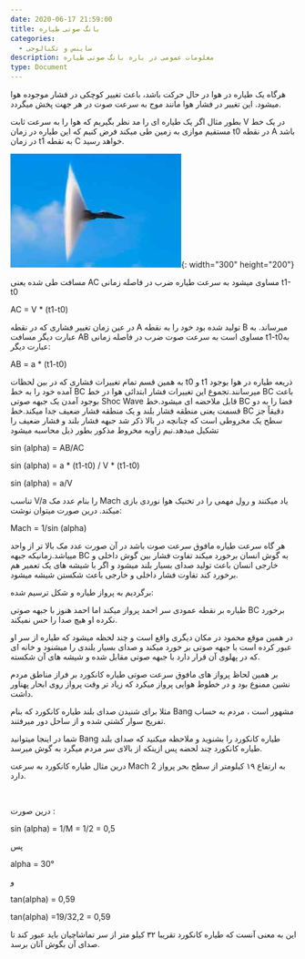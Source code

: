 ```yaml
---
date: 2020-06-17 21:59:00
title: بانگ صوتی طیاره
categories:
  - ساینس و تکنالوجی
description: معلومات عمومی در باره بانگ صوتی طیاره
type: Document
---
```


هرگاه یک طیاره در هوا در حال حرکت باشد، باعث تغییر کوچکی در فشار موجوده هوا میشود. این تغییر در فشار هوا مانند موج به سرعت صوت در هر جهت پخش میگردد.

بطور مثال اگر یک طیاره ای را مد نظر بگیریم که هوا را به سرعت ثابت V در یک خط مستقیم موازی به زمین طی میکند فرض کنیم که این طیاره در زمان t0 در نقطه A باشد در زمان t1 به نقطه C خواهد رسید.

![](/uploads/بانگ-صوتی.jpg){: width="300" height="200"}

‎مسافت طی شده یعنی AC مساوی میشود به سرعت طیاره ضرب در فاصله زمانی t1-t0

AC = V \* (t1-t0)

در عین زمان تغییر فشاری که در نقطه A تولید شده بود خود را به نقطه B میرساند. به عبارت دیگر مسافت AB مساوی است به سرعت صوت ضرب در فاصله زمانی t1-t0به عبارت دیگر:

AB = a \* (t1-t0)

به همین قسم تمام تغییرات فشاری که در بین لحظات t0 و t1 ذریعه طیاره در هوا بوجود آمده خود را به خط BC میرسانند.تجموع این تغییرات فشار ابتدائی هوا در خط BC باعث بوجود آمدن یک جبهه صوتی Shoc Wave قابل ملاحضه ای میشود.خط BC فضا را به دو قسمت یعنی منطقه فشار بلند و یک منطقه فشار ضعیف جدا میکند.خط BC دقیقاً جز سطح یک مخروطی است که چنانچه در بالا ذکر شد جبهه فشار بلند و فشار ضعیف را تشکیل میدهد.نیم زاویه مخروط مذکور بطور ذیل محاسبه میشود

sin (alpha) = AB/AC

sin (alpha) = a \* (t1-t0) / V \* (t1-t0)

sin (alpha) = a/V

تناسب V/a را بنام عدد مک Mach یاد میکنند و رول مهمی را در تخنیک هوا نوردی بازی میکند. درین صورت میتوان نوشت:

Mach = 1/sin (alpha)

هر گاه سرعت طیاره مافوق سرعت صوت باشد در آن صورت عدد مک بالا تر از واحد مییاشد.زمانیکه جبهه BC به گوش انسان برخورد میکند تفاوت فشار بین گوش داخلی و خارجی انسان باعث تولید صدای بسیار بلند میشود و اگر با شیشه های یک تعمیر هم برخورد کند تفاوت فشار داخلی و خارجی باعث شکستن شیشه میشود.

برگردیم به پرواز طیاره و شکل ترسیم شده:

طیاره بر نقطه عمودی سر احمد پرواز میکند اما احمد هنوز با جبهه صوتی BC برخورد نکرده او هیچ صدا را حس نمیکند.

در همین موقع محمود در مکان دیگری واقع است و چند لحظه میشود که طیاره از سر او عبور کرده است با جبهه صوتی بر خورد میکند و صدای بسیار بلندی را میشنود و خانه ای که در پهلوی آن قرار دارد با جبهه صوتی مقابل شده و شیشه های آن شکسته.

بر همین لحاظ پرواز های مافوق سرعت صوتی طیاره کانکورد بر فراز مناطق مردم نشین ممنوع بود و در خطوط هوایی پرواز میکرد که زیاد تر وقت پرواز روی ابحار پهناور داشت.

مثلا برای شنیدن صدای بلند طیاره کانکورد که بنام Bang مشهور است ، مردم به حساب تفریح سوار کشتی شده و از ساحل دور میرفتند.

شما در اینجا میتوانید Bang طیاره کانکورد را بشنوید و ملاحظه میکنید که صدای بلند طیاره کانکورد چند لحضه پس ازینکه از بالای سر مردم میگرد به گوش میرسد.

درین مثال طیاره کانکورد به سرعت Mach 2 به ارتفاع ۱۹ کیلومتر از سطح بحر پرواز دارد.

&nbsp;

درین صورت :

‏sin (alpha) = 1/M = 1/2 = 0,5

پس

alpha = 30&deg;

و

‏tan(alpha) = 0,59‏

tan(alpha) =19/32,2 = 0,59

این به معنی آنست که طیاره کانکورد تقریبا ۳۲ کیلو متر از سر تماشاچیان باید عبور کند تا صدای آن بگوش آنان برسد.